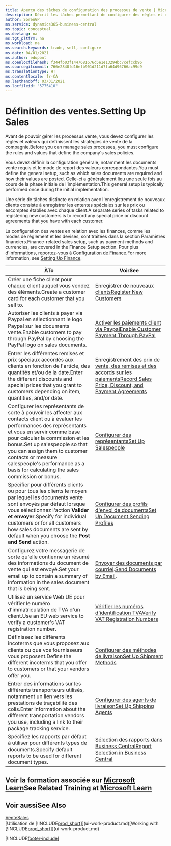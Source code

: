 ```yaml
---
title: Aperçu des tâches de configuration des processus de vente | Microsoft Docs
description: Décrit les tâches permettant de configurer des règles et des valeurs pour définir vos stratégies et vos processus de vente.
author: SorenGP
ms.service: dynamics365-business-central
ms.topic: conceptual
ms.devlang: na
ms.tgt_pltfrm: na
ms.workload: na
ms.search.keywords: trade, sell, configure
ms.date: 04/01/2021
ms.author: edupont
ms.openlocfilehash: f344fb03f1447681676d5e1e13294bc7cefccb96
ms.sourcegitcommit: 766e2840fd16efb901d211d7fa64d96766ac99d9
ms.translationtype: HT
ms.contentlocale: fr-CA
ms.lasthandoff: 03/31/2021
ms.locfileid: "5775410"
---
```

# <a name="setting-up-sales"></a><span data-ttu-id="fc48b-103">Définition des ventes.</span><span class="sxs-lookup"><span data-stu-id="fc48b-103">Setting Up Sales</span></span>
<span data-ttu-id="fc48b-104">Avant de pouvoir gérer les processus vente, vous devez configurer les règles et valeurs qui définissent les stratégies de vente de la compagnie.</span><span class="sxs-lookup"><span data-stu-id="fc48b-104">Before you can manage sales processes, you must configure the rules and values that define the company's sales policies.</span></span>

<span data-ttu-id="fc48b-105">Vous devez définir la configuration générale, notamment les documents vente requis et le mode de report des valeurs correspondantes.</span><span class="sxs-lookup"><span data-stu-id="fc48b-105">You must define the general setup, such as which sales documents are required and how their values are posted.</span></span> <span data-ttu-id="fc48b-106">Celle-ci a généralement lieu une seule fois au cours de la phase initiale de l'implémentation.</span><span class="sxs-lookup"><span data-stu-id="fc48b-106">This general setup is typically performed once during the initial implementation.</span></span>

<span data-ttu-id="fc48b-107">Une série de tâches distincte en relation avec l'enregistrement de nouveaux clients consiste à enregistrer les ententes spéciales sur les prix ou escomptes établies avec chaque client.</span><span class="sxs-lookup"><span data-stu-id="fc48b-107">A separate series of tasks related to registering new customers is to record any special price or discount agreements that you have with each customer.</span></span>

<span data-ttu-id="fc48b-108">La configuration des ventes en relation avec les finances, comme les modes de règlement et les devises, sont traitées dans la section Paramètres financiers.</span><span class="sxs-lookup"><span data-stu-id="fc48b-108">Finance-related sales setup, such as payment methods and currencies, are covered in the Finance Setup section.</span></span> <span data-ttu-id="fc48b-109">Pour plus d'informations, reportez-vous à [Configuration de Finance](finance-setup-finance.md).</span><span class="sxs-lookup"><span data-stu-id="fc48b-109">For more information, see [Setting Up Finance](finance-setup-finance.md).</span></span>

| <span data-ttu-id="fc48b-110">À</span><span class="sxs-lookup"><span data-stu-id="fc48b-110">To</span></span> | <span data-ttu-id="fc48b-111">Voir</span><span class="sxs-lookup"><span data-stu-id="fc48b-111">See</span></span> |
| --- | --- |
| <span data-ttu-id="fc48b-112">Créer une fiche client pour chaque client auquel vous vendez des éléments.</span><span class="sxs-lookup"><span data-stu-id="fc48b-112">Create a customer card for each customer that you sell to.</span></span> |[<span data-ttu-id="fc48b-113">Enregistrer de nouveaux clients</span><span class="sxs-lookup"><span data-stu-id="fc48b-113">Register New Customers</span></span>](sales-how-register-new-customers.md) |
| <span data-ttu-id="fc48b-114">Autoriser les clients à payer via Paypal en sélectionnant le logo Paypal sur les documents vente.</span><span class="sxs-lookup"><span data-stu-id="fc48b-114">Enable customers to pay through PayPal by choosing the PayPal logo on sales documents.</span></span> |[<span data-ttu-id="fc48b-115">Activer les paiements client via Paypal</span><span class="sxs-lookup"><span data-stu-id="fc48b-115">Enable Customer Payment Through PayPal</span></span>](sales-how-enable-payment-service-extensions.md) |
| <span data-ttu-id="fc48b-116">Entrer les différentes remises et prix spéciaux accordés aux clients en fonction de l'article, des quantités et/ou de la date.</span><span class="sxs-lookup"><span data-stu-id="fc48b-116">Enter the different discounts and special prices that you grant to customers depending on item, quantities, and/or date.</span></span> |[<span data-ttu-id="fc48b-117">Enregistrement des prix de vente, des remises et des accords sur les paiements</span><span class="sxs-lookup"><span data-stu-id="fc48b-117">Record Sales Price, Discount, and Payment Agreements</span></span>](sales-how-record-sales-price-discount-payment-agreements.md) |
| <span data-ttu-id="fc48b-118">Configurer les représentants de sorte à pouvoir les affecter aux contacts client ou à évaluer les performances des représentants et vous en servir comme base pour calculer la commission et les bonus.</span><span class="sxs-lookup"><span data-stu-id="fc48b-118">Set up salespeople so that you can assign them to customer contacts or measure salespeople's performance as a basis for calculating the sales commission or bonus.</span></span> |[<span data-ttu-id="fc48b-119">Configurer des représentants</span><span class="sxs-lookup"><span data-stu-id="fc48b-119">Set Up Salespeople</span></span>](sales-how-setup-salespeople.md) |
| <span data-ttu-id="fc48b-120">Spécifier pour différents clients ou pour tous les clients le moyen par lequel les documents vente sont envoyés par défaut lorsque vous sélectionnez l'action **Valider et envoyer**.</span><span class="sxs-lookup"><span data-stu-id="fc48b-120">Specify for individual customers or for all customers how sales documents are sent by default when you choose the **Post and Send** action.</span></span> |[<span data-ttu-id="fc48b-121">Configurer des profils d'envoi de documents</span><span class="sxs-lookup"><span data-stu-id="fc48b-121">Set Up Document Sending Profiles</span></span>](sales-how-setup-document-send-profiles.md) |
| <span data-ttu-id="fc48b-122">Configurez votre messagerie de sorte qu'elle contienne un résumé des informations du document de vente qui est envoyé.</span><span class="sxs-lookup"><span data-stu-id="fc48b-122">Set your email up to contain a summary of information in the sales document that is being sent.</span></span> |<span data-ttu-id="fc48b-123">[Envoyer des documents par courriel](ui-how-send-documents-email.md).</span><span class="sxs-lookup"><span data-stu-id="fc48b-123">[Send Documents by Email](ui-how-send-documents-email.md).</span></span> |
|<span data-ttu-id="fc48b-124">Utilisez un service Web UE pour vérifier le numéro d'immatriculation de TVA d'un client.</span><span class="sxs-lookup"><span data-stu-id="fc48b-124">Use an EU web service to verify a customer's VAT registration number.</span></span>|[<span data-ttu-id="fc48b-125">Vérifier les numéros d'identification TVA</span><span class="sxs-lookup"><span data-stu-id="fc48b-125">Verify VAT Registration Numbers</span></span>](finance-setup-vat.md)|
|<span data-ttu-id="fc48b-126">Définissez les différents incoterms que vous proposez aux clients ou que vos fournisseurs vous proposent.</span><span class="sxs-lookup"><span data-stu-id="fc48b-126">Define the different incoterms that you offer to customers or that your vendors offer you.</span></span>|[<span data-ttu-id="fc48b-127">Configurer des méthodes de livraison</span><span class="sxs-lookup"><span data-stu-id="fc48b-127">Set Up Shipment Methods</span></span>](sales-how-set-up-shipment-methods.md)|
|<span data-ttu-id="fc48b-128">Entrer des informations sur les différents transporteurs utilisés, notamment un lien vers les prestations de traçabilité des colis.</span><span class="sxs-lookup"><span data-stu-id="fc48b-128">Enter information about the different transportation vendors you use, including a link to their package tracking service.</span></span>|[<span data-ttu-id="fc48b-129">Configurer des agents de livraison</span><span class="sxs-lookup"><span data-stu-id="fc48b-129">Set Up Shipping Agents</span></span>](sales-how-to-set-up-shipping-agents.md)|
|<span data-ttu-id="fc48b-130">Spécifiez les rapports par défaut à utiliser pour différents types de documents.</span><span class="sxs-lookup"><span data-stu-id="fc48b-130">Specify default reports to be used for different document types.</span></span>|[<span data-ttu-id="fc48b-131">Sélection des rapports dans Business Central</span><span class="sxs-lookup"><span data-stu-id="fc48b-131">Report Selection in Business Central</span></span>](across-report-selections.md)|

## <a name="see-related-training-at-microsoft-learn"></a><span data-ttu-id="fc48b-132">Voir la formation associée sur [Microsoft Learn](/learn/paths/trade-get-started-dynamics-365-business-central/)</span><span class="sxs-lookup"><span data-stu-id="fc48b-132">See Related Training at [Microsoft Learn](/learn/paths/trade-get-started-dynamics-365-business-central/)</span></span>

## <a name="see-also"></a><span data-ttu-id="fc48b-133">Voir aussi</span><span class="sxs-lookup"><span data-stu-id="fc48b-133">See Also</span></span>
[<span data-ttu-id="fc48b-134">Vente</span><span class="sxs-lookup"><span data-stu-id="fc48b-134">Sales</span></span>](sales-manage-sales.md)  
<span data-ttu-id="fc48b-135">[Utilisation de [!INCLUDE[prod_short](includes/prod_short.md)]](ui-work-product.md)</span><span class="sxs-lookup"><span data-stu-id="fc48b-135">[Working with [!INCLUDE[prod_short](includes/prod_short.md)]](ui-work-product.md)</span></span>


[!INCLUDE[footer-include](includes/footer-banner.md)]
